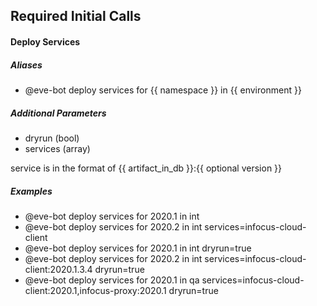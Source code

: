 ## Required Initial Calls

#### Deploy Services
##### Aliases
- @eve-bot deploy services for {{ namespace }} in {{ environment }}

##### Additional Parameters
- dryrun (bool)
- services (array)

service is in the format of {{ artifact_in_db }}:{{ optional version }}

##### Examples
- @eve-bot deploy services for 2020.1 in int
- @eve-bot deploy services for 2020.2 in int services=infocus-cloud-client
- @eve-bot deploy services for 2020.1 in int dryrun=true
- @eve-bot deploy services for 2020.2 in int services=infocus-cloud-client:2020.1.3.4 dryrun=true
- @eve-bot deploy services for 2020.1 in qa services=infocus-cloud-client:2020.1,infocus-proxy:2020.1 dryrun=true

